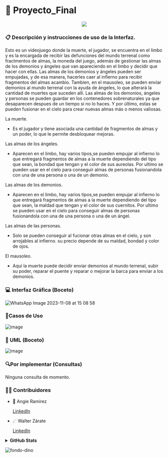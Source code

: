 # 📖 Proyecto_Final

<p align="center">
  <a href="https://github.com/DenverCoder1/readme-typing-svg"><img src="https://readme-typing-svg.herokuapp.com?font=Time+New+Roman&color=%FF90BB90&size=25&center=true&vCenter=true&width=600&height=100&lines=Ce+travail+était+amusant;Cela+fait+des+merveilles;GitHub+est+incroyable"></a>
</p>

### 📋 Descripción y instrucciones de uso de la Interfaz.
Esto es un videojuego donde la muerte, el jugador, se encuentra en el limbo y es la encargada de recibir las defunciones del mundo terrenal como fractmentos de almas, la moneda del juego, además de gestionar las almas de los demonios y ángeles que van apareciendo en el limbo y decidir que hacer con ellas.
Las almas de los demonios y ángeles pueden ser empujadas, y de esa manera, hacerles caer al infierno para recibir fragmentos del almas acambio. Tambien, en el mausoleo, se pueden enviar demonios al mundo terrenal con la ayuda de ángeles, lo que alterará la cantidad de muertes que suceden allí. Las almas de los demonios, ángeles y personas se pueden guardar en los contenedores sobrenaturales ya que desaparecen despues de un tiempo si no lo haces. Y por último, estas se pueden fusionar en el cielo para crear nuevas almas más o menos valiosas.

La muerte.
* Es el jugador y tiene asociada una cantidad de fragmentos de almas y un poder, lo que le permite desbloquear mejoras.

Las almas de los ángeles.

* Aparecen en el limbo, hay varios tipos,se pueden empujar al infierno lo que entregará fragmentos de almas a la muerte dependiendo del tipo que sean, la bondad que tengan y el color de sus aureolas. Por ultimo se pueden usar en el cielo para conseguir almas de personas fusionandola con una de una persona o una de un demonio.

Las almas de los demonios.

* Aparecen en el limbo, hay varios tipos,se pueden empujar al infierno lo que entregará fragmentos de almas a la muerte dependiendo del tipo que sean, la maldad que tengan y el color de sus cuernitos. Por ultimo se pueden usar en el cielo para conseguir almas de personas fusionandola con una de una persona o una de un ángel.

Las almas de las personas.

* Solo se pueden conseguir al fucionar otras almas en el cielo, y son arrojables al infierno. su precio depende de su maldad, bondad y color de ojos.

El mausoleo.

* Aqui la muerte puede decidir enviar demonios al mundo terrenal, subir su poder, reparar el puente  y reparar o mejorar la barca para enviar a los demonios.
  
### 💻 Interfaz Gráfica (Boceto)
![WhatsApp Image 2023-11-08 at 15 08 58](https://github.com/Angie161/Proyecto_Final/assets/146099765/26933464-6905-48a8-a019-61af1a00fd22)


### 📍Casos de Uso
![image](https://github.com/Angie161/Proyecto_Final/assets/146099263/57e5f025-1670-4aa5-bc6d-625873182e6a)


### 📝 UML (Boceto)
![image](https://github.com/Angie161/Proyecto_Final/assets/146099263/defcab0b-4b8f-4450-afef-3fbecd79c2cc)


### 🔍Por implementar (Consultas)
Ninguna consulta de momento.


### 🤝🏻 Contribuidores

* 🌠 Angie Ramírez 
  
  [LinkedIn](https://www.linkedin.com/in/angie-ramirez-7417b2242/)
  
* ☄ Walter Zárate 
  
  [LinkedIn](https://www.linkedin.com/in/walter-andrés-zárate-solar-16784b243/)

<details>
<summary> <b> GitHub Stats</b></summary> 
<p align="center">
  <img  src="https://github-readme-stats.vercel.app/api?username=angie161&show_icons=true&hide_border=true&line_height=20&bg_color=0,fd6e82,fc977f&theme=graywhite"/>
  <img  src="https://github-readme-stats.vercel.app/api?username=rhussu&show_icons=true&hide_border=true&line_height=20&bg_color=0,fc977f,ffdd3f&theme=graywhite"/>
</p>
</details>

![fondo-dino](https://github.com/Angie161/Tarea_1/assets/146099765/e2be2eb8-e713-4d04-97fb-bb1f2bc89fa8)
